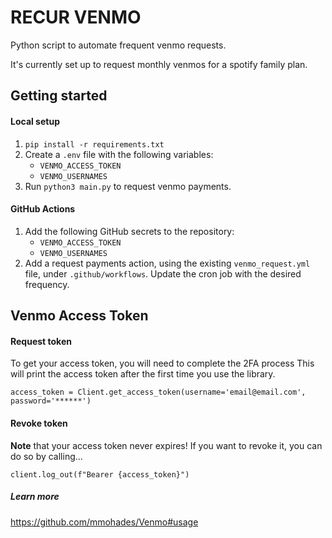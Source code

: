 # RECUR VENMO
Python script to automate frequent venmo requests.

It's currently set up to request monthly venmos for a spotify family plan.

## Getting started

#### Local setup
1. `pip install -r requirements.txt`
2. Create a `.env` file with the following variables:
    - `VENMO_ACCESS_TOKEN`
    - `VENMO_USERNAMES`
3. Run `python3 main.py` to request venmo payments.

#### GitHub Actions
1. Add the following GitHub secrets to the repository:
    - `VENMO_ACCESS_TOKEN`
    - `VENMO_USERNAMES`
2. Add a request payments action, using the existing `venmo_request.yml` file, under `.github/workflows`. Update the cron job with the desired frequency.

## Venmo Access Token

#### Request token
To get your access token, you will need to complete the 2FA process
This will print the access token after the first time you use the library.

```
access_token = Client.get_access_token(username='email@email.com', password='******')
```

#### Revoke token
**Note** that your access token never expires! If you want to revoke it, you can do so by calling...

```
client.log_out(f"Bearer {access_token}")
```

##### Learn more
https://github.com/mmohades/Venmo#usage
